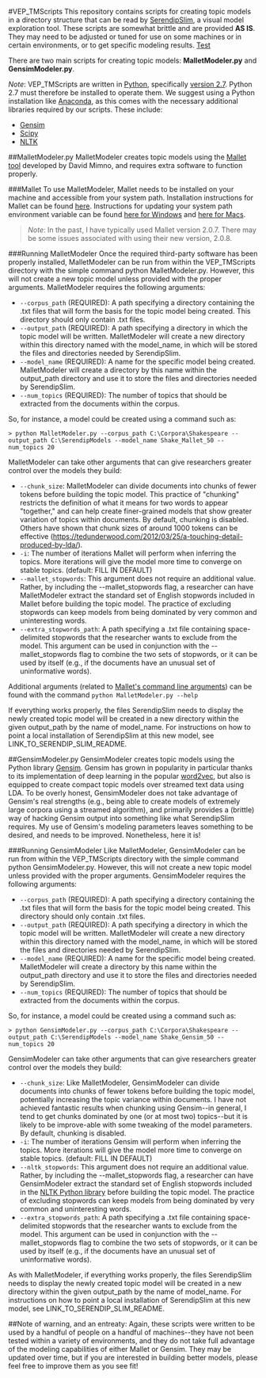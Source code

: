 #VEP_TMScripts
This repository contains scripts for creating topic models in a directory structure that can be read by [SerendipSlim](https://github.com/uwgraphics/SerendipSlim), a visual model exploration tool. These scripts are somewhat brittle and are provided **AS IS**. They may need to be adjusted or tuned for use on some machines or in certain environments, or to get specific modeling results. [Test](#Running-GensimModeler)

There are two main scripts for creating topic models: **MalletModeler.py** and **GensimModeler.py**.

*Note*: VEP_TMScripts are written in [Python](https://www.python.org/), specifically [version 2.7](https://docs.python.org/2.7/). Python 2.7 must therefore be installed to operate them. We suggest using a Python installation like [Anaconda](https://www.continuum.io/downloads), as this comes with the necessary additional libraries required by our scripts. These include:

- [Gensim](https://radimrehurek.com/gensim/)
- [Scipy](https://www.scipy.org/)
- [NLTK](http://www.nltk.org/)

##MalletModeler.py
MalletModeler creates topic models using the [Mallet tool](http://mallet.cs.umass.edu/topics.php) developed by David Mimno, and requires extra software to function properly.

###Mallet
To use MalletModeler, Mallet needs to be installed on your machine and accessible from your system path. Installation instructions for Mallet can be found [here](http://mallet.cs.umass.edu/download.php). Instructions for updating your system path environment variable can be found [here for Windows](https://www.java.com/en/download/help/path.xml) and [here for Macs](https://www.cyberciti.biz/faq/appleosx-bash-unix-change-set-path-environment-variable/).

> *Note*: In the past, I have typically used Mallet version 2.0.7. There may be some issues associated with using their new version, 2.0.8.

###Running MalletModeler
Once the required third-party software has been properly installed, MalletModeler can be run from within the VEP_TMScripts directory with the simple command python MalletModeler.py. However, this will not create a new topic model unless provided with the proper arguments. MalletModeler requires the following arguments:

- `--corpus_path` (REQUIRED): A path specifying a directory containing the .txt files that will form the basis for the topic model being created. This directory should only contain .txt files.
- `--output_path` (REQUIRED): A path specifying a directory in which the topic model will be written. MalletModeler will create a new directory within this directory named with the model_name, in which will be stored the files and directories needed by SerendipSlim.
- `--model_name` (REQUIRED): A name for the specific model being created. MalletModeler will create a directory by this name within the output_path directory and use it to store the files and directories needed by SerendipSlim.
- `--num_topics` (REQUIRED): The number of topics that should be extracted from the documents within the corpus.

So, for instance, a model could be created using a command such as:

```
> python MalletModeler.py --corpus_path C:\Corpora\Shakespeare --output_path C:\SerendipModels --model_name Shake_Mallet_50 --num_topics 20
```

MalletModeler can take other arguments that can give researchers greater control over the models they build:

- `--chunk_size`: MalletModeler can divide documents into chunks of fewer tokens before building the topic model. This practice of "chunking" restricts the definition of what it means for two words to appear "together," and can help create finer-grained models that show greater variation of topics within documents. By default, chunking is disabled. Others have shown that chunk sizes of around 1000 tokens can be effective (https://tedunderwood.com/2012/03/25/a-touching-detail-produced-by-lda/).
- `-i`: The number of iterations Mallet will perform when inferring the topics. More iterations will give the model more time to converge on stable topics. (default: FILL IN DEFAULT)
- `--mallet_stopwords`: This argument does not require an additional value. Rather, by including the --mallet_stopwords flag, a researcher can have MalletModeler extract the standard set of English stopwords included in Mallet before building the topic model. The practice of excluding stopwords can keep models from being dominated by very common and uninteresting words.
- `--extra_stopwords_path`: A path specifying a .txt file containing space-delimited stopwords that the researcher wants to exclude from the model. This argument can be used in conjunction with the --mallet_stopwords flag to combine the two sets of stopwords, or it can be used by itself (e.g., if the documents have an unusual set of uninformative words).

Additional arguments (related to [Mallet's command line arguments](http://mallet.cs.umass.edu/topics.php)) can be found with the command `python MalletModeler.py --help`

If everything works properly, the files SerendipSlim needs to display the newly created topic model will be created in a new directory within the given output_path by the name of model_name. For instructions on how to point a local installation of SerendipSlim at this new model, see LINK_TO_SERENDIP_SLIM_README.

##GensimModeler.py
GensimModeler creates topic models using the Python library [Gensim](https://radimrehurek.com/gensim/). Gensim has grown in popularity in particular thanks to its implementation of deep learning in the popular [word2vec](https://radimrehurek.com/gensim/models/word2vec.html), but also is equipped to create compact topic models over streamed text data using LDA. To be overly honest, GensimModeler does not take advantage of Gensim's real strengths (e.g., being able to create models of extremely large corpora using a streamed algorithm), and primarily provides a (brittle) way of hacking Gensim output into something like what SerendipSlim requires. My use of Gensim's modeling parameters leaves something to be desired, and needs to be improved. Nonetheless, here it is!

###Running GensimModeler
Like MalletModeler, GensimModeler can be run from within the VEP_TMScripts directory with the simple command python GensimModeler.py. However, this will not create a new topic model unless provided with the proper arguments. GensimModeler requires the following arguments:

- `--corpus_path` (REQUIRED): A path specifying a directory containing the .txt files that will form the basis for the topic model being created. This directory should only contain .txt files.
- `--output_path` (REQUIRED): A path specifying a directory in which the topic model will be written. MalletModeler will create a new directory within this directory named with the model_name, in which will be stored the files and directories needed by SerendipSlim.
- `--model_name` (REQUIRED): A name for the specific model being created. MalletModeler will create a directory by this name within the output_path directory and use it to store the files and directories needed by SerendipSlim.
- `--num_topics` (REQUIRED): The number of topics that should be extracted from the documents within the corpus.

So, for instance, a model could be created using a command such as:

```
> python GensimModeler.py --corpus_path C:\Corpora\Shakespeare --output_path C:\SerendipModels --model_name Shake_Gensim_50 --num_topics 20
```

GensimModeler can take other arguments that can give researchers greater control over the models they build:

- `--chunk_size`: Like MalletModeler, GensimModeler can divide documents into chunks of fewer tokens before building the topic model, potentially increasing the topic variance within documents. I have not achieved fantastic results when chunking using Gensim--in general, I tend to get chunks dominated by one (or at most two) topics--but it is likely to be improve-able with some tweaking of the model parameters. By default, chunking is disabled.
- `-i`: The number of iterations Gensim will perform when inferring the topics. More iterations will give the model more time to converge on stable topics. (default: FILL IN DEFAULT)
- `--nltk_stopwords`: This argument does not require an additional value. Rather, by including the --mallet_stopwords flag, a researcher can have GensimModeler extract the standard set of English stopwords included in the [NLTK Python library](http://www.nltk.org/) before building the topic model. The practice of excluding stopwords can keep models from being dominated by very common and uninteresting words.
- `--extra_stopwords_path`: A path specifying a .txt file containing space-delimited stopwords that the researcher wants to exclude from the model. This argument can be used in conjunction with the --mallet_stopwords flag to combine the two sets of stopwords, or it can be used by itself (e.g., if the documents have an unusual set of uninformative words).

As with MalletModeler, if everything works properly, the files SerendipSlim needs to display the newly created topic model will be created in a new directory within the given output_path by the name of model_name. For instructions on how to point a local installation of SerendipSlim at this new model, see LINK_TO_SERENDIP_SLIM_README.

##Note of warning, and an entreaty:
Again, these scripts were written to be used by a handful of people on a handful of machines--they have not been tested within a variety of environments, and they do not take full advantage of the modeling capabilities of either Mallet or Gensim. They may be updated over time, but if you are interested in building better models, please feel free to improve them as you see fit!
